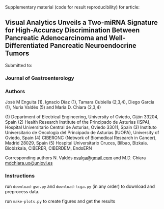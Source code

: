 Supplementary material (code for result reproducibility) for article:
## Visual Analytics Unveils a Two-miRNA Signature for High-Accuracy Discrimination Between Pancreatic Adenocarcinoma and Well-Differentiated Pancreatic Neuroendocrine Tumors

Submitted to:
### Journal of Gastroenterology

### Authors
José M Enguita (1), Ignacio Díaz (1), Tamara Cubiella (2,3,4), Diego García (1), Nuria Valdés (5) and María D. Chiara (2,3,4)

(1)	Department of Electrical Engineering, University of Oviedo, Gijón 33204, Spain 
(2)	Health Research Institute of the Principado de Asturias (ISPA), Hospital Universitario Central de Asturias, Oviedo 33011, Spain
(3)	Instituto Universitario de Oncología del Principado de Asturias (IUOPA), University of Oviedo, Spain
(4)	CIBERONC (Network of Biomedical Research in Cancer), Madrid 28029, Spain
(5)	Hospital Universitario Cruces, Bilbao, Bizkaia. Biobizkaia, CIBERER, CIBERDEM, EndoERN 

Corresponding authors
N. Valdés nvalga@gmail.com and M.D. Chiara mdchiara.uo@uniovi.es 

### Instructions
run `download-gse.py` and `download-tcga.py` (in any order) to download and preprocess data.

run `make-plots.py` to create figures and get the results

